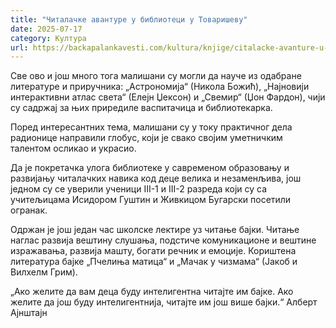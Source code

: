 ```yaml
---
title: "Читалачке авантуре у библиотеци у Товаришеву"
date: 2025-07-17
category: Култура
url: https://backapalankavesti.com/kultura/knjige/citalacke-avanture-u-biblioteci-u-tovarisevu/
---
```


Све ово и још много тога малишани су могли да науче из одабране литературе и приручника: „Астрономија“ (Никола Божић), „Најновији интерактивни атлас света“ (Елејн Џексон) и „Свемир“ (Џон Фардон), чији су садржај за њих приредиле васпитачица и библиотекарка.

Поред интересантних тема, малишани су у току практичног дела радионице направили глобус, који је свако својим уметничким талентом осликао и украсио.

Да је покретачка улога библиотеке у савременом образовању и развијању читалачких навика код деце велика и незаменљива, још једном су се уверили ученици III-1 и III-2 разреда који су са учитељицама Исидором Гуштин и Живкицом Бугарски посетили огранак.

Одржан је још један час школске лектире уз читање бајки. Читање наглас развија вештину слушања, подстиче комуникационе и вештине изражавања, развија машту, богати речник и емоције. Кориштена литература бајке „Пчелиња матица“ и „Мачак у чизмама“ (Јакоб и Вилхелм Грим).

„Ако желите да вам деца буду интелигентна читајте им бајке. Ако желите да још буду интелигентнија, читајте им још више бајки.“ Алберт Ајнштајн
